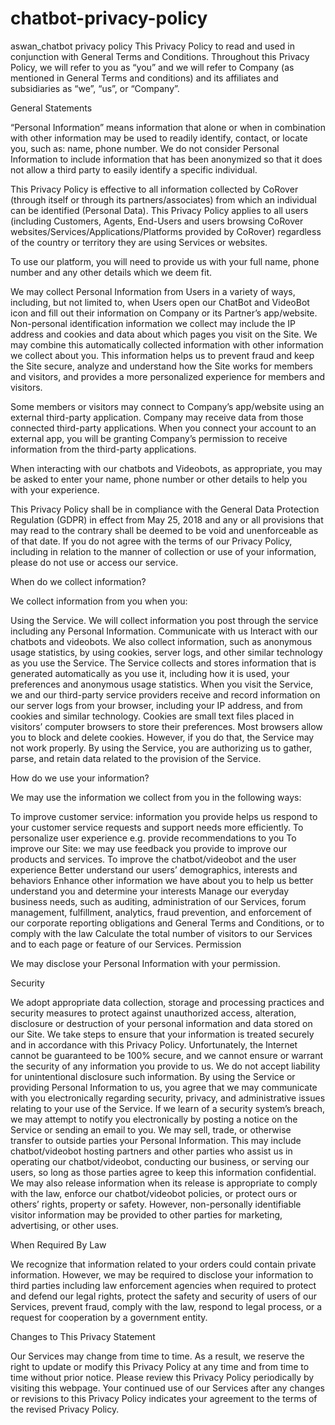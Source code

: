 # chatbot-privacy-policy
aswan_chatbot privacy policy
This Privacy Policy to read and used in conjunction with General Terms and Conditions. Throughout this Privacy Policy, we will refer to you as “you” and we will refer to Company (as mentioned in General Terms and conditions) and its affiliates and subsidiaries as “we”, “us”, or “Company”.

General Statements

“Personal Information” means information that alone or when in combination with other information may be used to readily identify, contact, or locate you, such as: name, phone number. We do not consider Personal Information to include information that has been anonymized so that it does not allow a third party to easily identify a specific individual.

This Privacy Policy is effective to all information collected by CoRover (through itself or through its partners/associates) from which an individual can be identified (Personal Data). This Privacy Policy applies to all users (including Customers, Agents, End-Users and users browsing CoRover websites/Services/Applications/Platforms provided by CoRover) regardless of the country or territory they are using Services or websites.

To use our platform, you will need to provide us with your full name, phone number and any other details which we deem fit.

We may collect Personal Information from Users in a variety of ways, including, but not limited to, when Users open our ChatBot and VideoBot icon and fill out their information on Company or its Partner’s app/website. Non-personal identification information we collect may include the IP address and cookies and data about which pages you visit on the Site. We may combine this automatically collected information with other information we collect about you. This information helps us to prevent fraud and keep the Site secure, analyze and understand how the Site works for members and visitors, and provides a more personalized experience for members and visitors.

Some members or visitors may connect to Company’s app/website using an external third-party application. Company may receive data from those connected third-party applications. When you connect your account to an external app, you will be granting Company’s permission to receive information from the third-party applications. 

When interacting with our chatbots and Videobots, as appropriate, you may be asked to enter your name, phone number or other details to help you with your experience.

This Privacy Policy shall be in compliance with the General Data Protection Regulation (GDPR) in effect from May 25, 2018 and any or all provisions that may read to the contrary shall be deemed to be void and unenforceable as of that date. If you do not agree with the terms of our Privacy Policy, including in relation to the manner of collection or use of your information, please do not use or access our service.

                                                         

When do we collect information?

We collect information from you when you:

Using the Service. We will collect information you post through the service including any Personal Information.
Communicate with us
Interact with our chatbots and videobots.
We also collect information, such as anonymous usage statistics, by using cookies, server logs, and other similar technology as you use the Service.
The Service collects and stores information that is generated automatically as you use it, including how it is used, your preferences and anonymous usage statistics.
When you visit the Service, we and our third-party service providers receive and record information on our server logs from your browser, including your IP address, and from cookies and similar technology. Cookies are small text files placed in visitors’ computer browsers to store their preferences. Most browsers allow you to block and delete cookies. However, if you do that, the Service may not work properly.
By using the Service, you are authorizing us to gather, parse, and retain data related to the provision of the Service.
 

How do we use your information?

We may use the information we collect from you in the following ways:

To improve customer service: information you provide helps us respond to your customer service requests and support needs more efficiently.
To personalize user experience e.g. provide recommendations to you
To improve our Site: we may use feedback you provide to improve our products and services.
To improve the chatbot/videobot and the user experience
Better understand our users’ demographics, interests and behaviors
Enhance other information we have about you to help us better understand you and determine your interests
Manage our everyday business needs, such as auditing, administration of our Services, forum management, fulfillment, analytics, fraud prevention, and enforcement of our corporate reporting obligations and General Terms and Conditions, or to comply with the law
Calculate the total number of visitors to our Services and to each page or feature of our Services.
Permission

We may disclose your Personal Information with your permission.

Security

We adopt appropriate data collection, storage and processing practices and security measures to protect against unauthorized access, alteration, disclosure or destruction of your personal information and data stored on our Site.
We take steps to ensure that your information is treated securely and in accordance with this Privacy Policy. Unfortunately, the Internet cannot be guaranteed to be 100% secure, and we cannot ensure or warrant the security of any information you provide to us. We do not accept liability for unintentional disclosure such information.
By using the Service or providing Personal Information to us, you agree that we may communicate with you electronically regarding security, privacy, and administrative issues relating to your use of the Service. If we learn of a security system’s breach, we may attempt to notify you electronically by posting a notice on the Service or sending an email to you.
We may sell, trade, or otherwise transfer to outside parties your Personal Information. This may include chatbot/videobot hosting partners and other parties who assist us in operating our chatbot/videobot, conducting our business, or serving our users, so long as those parties agree to keep this information confidential. We may also release information when its release is appropriate to comply with the law, enforce our chatbot/videobot policies, or protect ours or others’ rights, property or safety. However, non-personally identifiable visitor information may be provided to other parties for marketing, advertising, or other uses.
 

When Required By Law

We recognize that information related to your orders could contain private information. However, we may be required to disclose your information to third parties including law enforcement agencies when required to protect and defend our legal rights, protect the safety and security of users of our Services, prevent fraud, comply with the law, respond to legal process, or a request for cooperation by a government entity.

Changes to This Privacy Statement

Our Services may change from time to time. As a result, we reserve the right to update or modify this Privacy Policy at any time and from time to time without prior notice. Please review this Privacy Policy periodically by visiting this webpage. Your continued use of our Services after any changes or revisions to this Privacy Policy indicates your agreement to the terms of the revised Privacy Policy.
